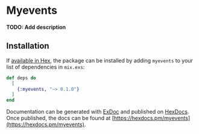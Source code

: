 # Myevents

**TODO: Add description**

## Installation

If [available in Hex](https://hex.pm/docs/publish), the package can be installed
by adding `myevents` to your list of dependencies in `mix.exs`:

```elixir
def deps do
  [
    {:myevents, "~> 0.1.0"}
  ]
end
```

Documentation can be generated with [ExDoc](https://github.com/elixir-lang/ex_doc)
and published on [HexDocs](https://hexdocs.pm). Once published, the docs can
be found at [https://hexdocs.pm/myevents](https://hexdocs.pm/myevents).

